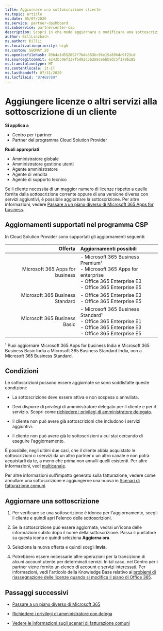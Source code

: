 ```yaml
---
title: Aggiornare una sottoscrizione cliente
ms.topic: article
ms.date: 05/07/2020
ms.service: partner-dashboard
ms.subservice: partnercenter-csp
description: Scopri in che modo aggiornare o modificare una sottoscrizione cliente. Aggiungere altre licenze o passare a una versione diversa con più servizi.
author: BillLinzbach
ms.author: BillLi
ms.localizationpriority: high
ms.custom: SEOMAY.20
ms.openlocfilehash: 89b4a1d552067f7bda553bc96e19a89bdc9f23cd
ms.sourcegitcommit: e243bc0ef337f5d92c5b208ce6bb9dc5f179b185
ms.translationtype: HT
ms.contentlocale: it-IT
ms.lasthandoff: 07/31/2020
ms.locfileid: "87468780"
---
```

# <a name="add-licenses-or-more-services-to-a-customers-subscription"></a>Aggiungere licenze o altri servizi alla sottoscrizione di un cliente

**Si applica a**

- Centro per i partner
- Partner del programma Cloud Solution Provider

**Ruoli appropriati**

- Amministratore globale
- Amministratore gestione utenti
- Agente amministratore
- Agente di vendita
- Agente di supporto tecnico

Se il cliente necessita di un maggior numero di licenze rispetto a quelle fornite dalla sottoscrizione corrente oppure di una versione diversa con servizi aggiuntivi, è possibile aggiornare la sottoscrizione. Per altre informazioni, vedere [Passare a un piano diverso di Microsoft 365 Apps for business](https://go.microsoft.com/fwlink/p/?LinkId=723577).

## <a name="upgrades-supported-in-the-csp-program"></a>Aggiornamenti supportati nel programma CSP <a id="upgradesubscription"></a>

In Cloud Solution Provider sono supportati gli aggiornamenti seguenti:

| Offerta | Aggiornamenti possibili|
|---:|:---|
| Microsoft 365 Apps for business   | - Microsoft 365 Business Premium¹ <br/>  - Microsoft 365 Apps for enterprise <br/> - Office 365 Enterprise E3 <br/> - Office 365 Enterprise E5 <br/> |
| Microsoft 365 Business Standard    | - Office 365 Enterprise E3 <br/> - Office 365 Enterprise E5 <br/> |
| Microsoft 365 Business Basic | - Microsoft 365 Business Standard¹ <br/> - Office 365 Enterprise E1 <br/> - Office 365 Enterprise E3<br/> - Office 365 Enterprise E5 <br/> |

¹ Puoi aggiornare Microsoft 365 Apps for business India e Microsoft 365 Business Basic India a Microsoft 365 Business Standard India, non a Microsoft 365 Business Standard.


## <a name="conditions"></a>Condizioni

Le sottoscrizioni possono essere aggiornate se sono soddisfatte queste condizioni:

- La sottoscrizione deve essere attiva e non sospesa o annullata.

- Devi disporre di privilegi di amministratore delegato per il cliente e per il servizio. Scopri come [richiedere i privilegi di amministratore delegato](request-a-relationship-with-a-customer.md).

- Il cliente non può avere già sottoscrizioni che includono i servizi aggiuntivi.

- Il cliente non può avere già le sottoscrizioni a cui stai cercando di eseguire l'aggiornamento.

È possibile, negli ultimi due casi, che il cliente abbia acquistato le sottoscrizioni o i servizi da un altro partner o un altro canale e non potrà acquistarli da te, a meno che prima non annulli quelli esistenti. Per altre informazioni, vedi [multicanale](multichannel.md).

Per altre informazioni sull'impatto generato sulla fatturazione, vedere come annullare una sottoscrizione e aggiungerne una nuova in [Scenari di fatturazione comuni](common-billing-scenarios.md).

## <a name="upgrade-a-subscription"></a>Aggiornare una sottoscrizione

1. Per verificare se una sottoscrizione è idonea per l'aggiornamento, scegli il cliente e quindi apri l'elenco delle sottoscrizioni.

2. Se la sottoscrizione può essere aggiornata, vedrai un'icona delle informazioni subito dopo il nome della sottoscrizione. Passa il puntatore su questa icona e quindi seleziona **Aggiorna ora**.

3. Seleziona la nuova offerta e quindi scegli **Invia**.

4. Potrebbero essere necessarie altre operazioni per la transizione di alcuni account utente per determinati servizi. In tal caso, nel Centro per i partner viene fornito un elenco di account e servizi interessati. Per informazioni, vedi l'articolo della Knowledge Base relativo ai [problemi di riassegnazione delle licenze quando si modifica il piano di Office 365](https://go.microsoft.com/fwlink/p/?LinkId=723576).

## <a name="next-steps"></a>Passaggi successivi

- [Passare a un piano diverso di Microsoft 365](https://go.microsoft.com/fwlink/p/?LinkId=723577)

- [Richiedere i privilegi di amministratore con delega](request-a-relationship-with-a-customer.md)

- [Vedere le informazioni sugli scenari di fatturazione comuni](common-billing-scenarios.md)
